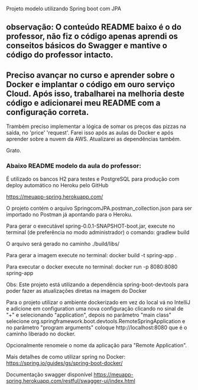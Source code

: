 Projeto modelo utilizando Spring boot com JPA

## observação: O conteúdo README baixo é o do professor, não fiz o código apenas aprendi os conseitos básicos do Swagger e mantive o código do professor intacto.
## Preciso avançar no curso e aprender sobre o Docker e implantar o código em ouro serviço Cloud. Após isso, trabalharei na melhoria deste código e adicionarei meu README com a configuração correta.

Trambém preciso implementar a lógica de somar os preços das pizzas na saída, no 'price' 'request'.
Farei isso após as aulas do Docker e após aprender sobre a nuvem da AWS.
Atualizarei as dependências também.

Grato.

### Abaixo README modelo da aula do professor:

É utilizado os bancos H2 para testes e PostgreSQL para produção com deploy automático no Heroku pelo GitHub

https://meuapp-spring.herokuapp.com/

O projeto contém o arquivo SpringcomJPA.postman_collection.json para ser importado no Postman já apontando para o Heroku.

Para gerar o executável spring-0.0.1-SNAPSHOT-boot.jar, execute no terminal (de preferência no modo administrador) o comando: gradlew build

O arquivo será gerado no caminho ./build/libs/

Para gerar a imagem execute no terminal: docker build -t spring-app .

Para executar o docker execute no terminal: docker run -p 8080:8080 spring-app

Obs: Este projeto está utilizando a dependência spring-boot-devtools para poder fazer as atualizações diretas na imagem do Docker

Para o projeto utilizar o ambiente dockerizado em vez do local vá no IntelliJ e adicione em configuration uma nova configuração 
clicando no sinal de "+" e selecionando "application", depois no parâmetro "main class" selecione 
org.springframework.boot.devtools.RemoteSpringApplication e no parâmetro "program arguments" 
coloque http://localhost:8080 que é o caminho liberado no docker.

Opcionalmente renomeie o nome da aplicação para "Remote Application".

Mais detalhes de como utilizar spring no Docker: https://spring.io/guides/gs/spring-boot-docker/

Documentação swagger disponível https://meuapp-spring.herokuapp.com/restful/swagger-ui/index.html
